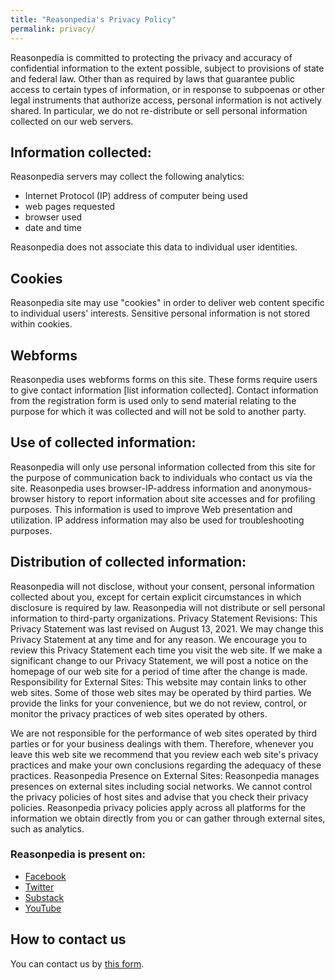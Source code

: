 ```yaml
---
title: "Reasonpedia's Privacy Policy"
permalink: privacy/
---
```


Reasonpedia is committed to protecting the privacy and accuracy of confidential information to the extent possible, subject to provisions of state and federal law. Other than as required by laws that guarantee public access to certain types of information, or in response to subpoenas or other legal instruments that authorize access, personal information is not actively shared. In particular, we do not re-distribute or sell personal information collected on our web servers.

## Information collected:

Reasonpedia servers may collect the following analytics:

- Internet Protocol (IP) address of computer being used
- web pages requested
- browser used
- date and time

Reasonpedia does not associate this data to individual user identities.

## Cookies

Reasonpedia site may use "cookies" in order to deliver web content specific to individual users' interests. Sensitive personal information is not stored within cookies.

## Webforms

Reasonpedia uses webforms forms on this site. These forms require users to give contact information [list information collected]. Contact information from the registration form is used only to send material relating to the purpose for which it was collected and will not be sold to another party.

## Use of collected information:

Reasonpedia will only use personal information collected from this site for the purpose of communication back to individuals who contact us via the site.
Reasonpedia uses browser-IP-address information and anonymous-browser history to report information about site accesses and for profiling purposes. This information is used to improve Web presentation and utilization. IP address information may also be used for troubleshooting purposes.

## Distribution of collected information:

Reasonpedia will not disclose, without your consent, personal information collected about you, except for certain explicit circumstances in which disclosure is required by law.
Reasonpedia will not distribute or sell personal information to third-party organizations.
Privacy Statement Revisions:
This Privacy Statement was last revised on August 13, 2021. We may change this Privacy Statement at any time and for any reason. We encourage you to review this Privacy Statement each time you visit the web site.
If we make a significant change to our Privacy Statement, we will post a notice on the homepage of our web site for a period of time after the change is made.
Responsibility for External Sites:
This website may contain links to other web sites. Some of those web sites may be operated by third parties. We provide the links for your convenience, but we do not review, control, or monitor the privacy practices of web sites operated by others.

We are not responsible for the performance of web sites operated by third parties or for your business dealings with them. Therefore, whenever you leave this web site we recommend that you review each web site's privacy practices and make your own conclusions regarding the adequacy of these practices.
Reasonpedia Presence on External Sites:
Reasonpedia manages presences on external sites including social networks. We cannot control the privacy policies of host sites and advise that you check their privacy policies. Reasonpedia privacy policies apply across all platforms for the information we obtain directly from you or can gather through external sites, such as analytics.

### Reasonpedia is present on:

- [Facebook](https://www.facebook.com/about/privacy)
- [Twitter](https://twitter.com/en/privacy)
- [Substack](https://substack.com/privacy)
- [YouTube](https://policies.google.com/privacy)

## How to contact us

You can contact us by <a href="https://forms.gle/EgBAjbkpXVFDPLzG9">this form</a>.
